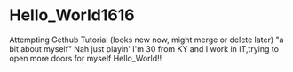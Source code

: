 # Hello_World1616
Attempting Gethub Tutorial (looks new now, might merge or delete later)
"a bit about myself"
Nah just playin'
I'm 30 from KY and I work in IT,trying to open more doors for myself Hello_World!!
